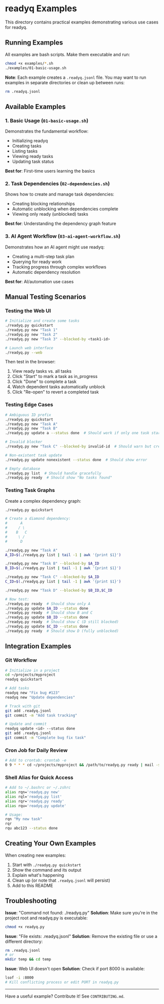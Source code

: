 # readyq Examples

This directory contains practical examples demonstrating various use cases for readyq.

## Running Examples

All examples are bash scripts. Make them executable and run:

```bash
chmod +x examples/*.sh
./examples/01-basic-usage.sh
```

**Note**: Each example creates a `.readyq.jsonl` file. You may want to run examples in separate directories or clean up between runs:

```bash
rm .readyq.jsonl
```

## Available Examples

### 1. Basic Usage (`01-basic-usage.sh`)

Demonstrates the fundamental workflow:
- Initializing readyq
- Creating tasks
- Listing tasks
- Viewing ready tasks
- Updating task status

**Best for**: First-time users learning the basics

### 2. Task Dependencies (`02-dependencies.sh`)

Shows how to create and manage task dependencies:
- Creating blocking relationships
- Automatic unblocking when dependencies complete
- Viewing only ready (unblocked) tasks

**Best for**: Understanding the dependency graph feature

### 3. AI Agent Workflow (`03-ai-agent-workflow.sh`)

Demonstrates how an AI agent might use readyq:
- Creating a multi-step task plan
- Querying for ready work
- Tracking progress through complex workflows
- Automatic dependency resolution

**Best for**: AI/automation use cases

## Manual Testing Scenarios

### Testing the Web UI

```bash
# Initialize and create some tasks
./readyq.py quickstart
./readyq.py new "Task 1"
./readyq.py new "Task 2"
./readyq.py new "Task 3" --blocked-by <task1-id>

# Launch web interface
./readyq.py --web
```

Then test in the browser:
1. View ready tasks vs. all tasks
2. Click "Start" to mark a task as in_progress
3. Click "Done" to complete a task
4. Watch dependent tasks automatically unblock
5. Click "Re-open" to revert a completed task

### Testing Edge Cases

```bash
# Ambiguous ID prefix
./readyq.py quickstart
./readyq.py new "Task A"
./readyq.py new "Task B"
./readyq.py update a --status done  # Should work if only one task starts with 'a'

# Invalid blocker
./readyq.py new "Task C" --blocked-by invalid-id  # Should warn but create task

# Non-existent task update
./readyq.py update nonexistent --status done  # Should show error

# Empty database
./readyq.py list  # Should handle gracefully
./readyq.py ready  # Should show "No tasks found"
```

### Testing Task Graphs

Create a complex dependency graph:

```bash
./readyq.py quickstart

# Create a diamond dependency:
#      A
#     / \
#    B   C
#     \ /
#      D

./readyq.py new "Task A"
A_ID=$(./readyq.py list | tail -1 | awk '{print $1}')

./readyq.py new "Task B" --blocked-by $A_ID
B_ID=$(./readyq.py list | tail -1 | awk '{print $1}')

./readyq.py new "Task C" --blocked-by $A_ID
C_ID=$(./readyq.py list | tail -1 | awk '{print $1}')

./readyq.py new "Task D" --blocked-by $B_ID,$C_ID

# Now test:
./readyq.py ready  # Should show only A
./readyq.py update $A_ID --status done
./readyq.py ready  # Should show B and C
./readyq.py update $B_ID --status done
./readyq.py ready  # Should show C (D still blocked)
./readyq.py update $C_ID --status done
./readyq.py ready  # Should show D (fully unblocked)
```

## Integration Examples

### Git Workflow

```bash
# Initialize in a project
cd ~/projects/myproject
readyq quickstart

# Add tasks
readyq new "Fix bug #123"
readyq new "Update dependencies"

# Track with git
git add .readyq.jsonl
git commit -m "Add task tracking"

# Update and commit
readyq update <id> --status done
git add .readyq.jsonl
git commit -m "Complete bug fix task"
```

### Cron Job for Daily Review

```bash
# Add to crontab: crontab -e
0 9 * * * cd ~/projects/myproject && /path/to/readyq.py ready | mail -s "Today's Ready Tasks" you@example.com
```

### Shell Alias for Quick Access

```bash
# Add to ~/.bashrc or ~/.zshrc
alias rqn='readyq.py new'
alias rql='readyq.py list'
alias rqr='readyq.py ready'
alias rqu='readyq.py update'

# Usage:
rqn "My new task"
rqr
rqu abc123 --status done
```

## Creating Your Own Examples

When creating new examples:

1. Start with `./readyq.py quickstart`
2. Show the command and its output
3. Explain what's happening
4. Clean up (or note that `.readyq.jsonl` will persist)
5. Add to this README

## Troubleshooting

**Issue**: "Command not found: ./readyq.py"
**Solution**: Make sure you're in the project root and readyq.py is executable:
```bash
chmod +x readyq.py
```

**Issue**: "File exists: .readyq.jsonl"
**Solution**: Remove the existing file or use a different directory:
```bash
rm .readyq.jsonl
# or
mkdir temp && cd temp
```

**Issue**: Web UI doesn't open
**Solution**: Check if port 8000 is available:
```bash
lsof -i :8000
# Kill conflicting process or edit PORT in readyq.py
```

---

Have a useful example? Contribute it! See `CONTRIBUTING.md`.
